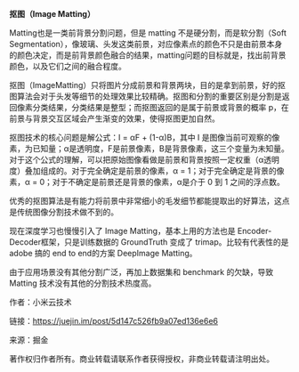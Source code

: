 
**抠图（Image Matting）**

Matting也是一类前背景分割问题，但是 matting 不是硬分割，而是软分割（Soft Segmentation），像玻璃、头发这类前景，对应像素点的颜色不只是由前景本身的颜色决定，而是前背景颜色融合的结果，matting问题的目标就是，找出前背景颜色，以及它们之间的融合程度。

抠图（ImageMatting）只将图片分成前景和背景两块，目的是拿到前景，好的抠图算法会对于头发等细节的处理效果比较精确。抠图和分割的重要区别是分割是返回像素分类结果，分类结果是整型；而抠图返回的是属于前景或背景的概率 p，在前景与背景交互区域会产生渐变的效果，使得抠图更加自然。

抠图技术的核心问题是解公式：I = αF + (1-α)B，其中 I 是图像当前可观察的像素，为已知量；α是透明度，F是前景像素，B是背景像素，这三个变量为未知量。对于这个公式的理解，可以把原始图像看做是前景和背景按照一定权重（α透明度）叠加组成的。对于完全确定是前景的像素，α = 1；对于完全确定是背景的像素，α = 0；对于不确定是前景还是背景的像素，α是介于 0 到 1 之间的浮点数。

优秀的抠图算法是有能力将前景中非常细小的毛发细节都能提取出的好算法，这点是传统图像分割技术做不到的。

现在深度学习也慢慢引入了 Image Matting，基本上用的方法也是 Encoder-Decoder框架，只是训练数据的 GroundTruth 变成了 trimap。比较有代表性的是 adobe 搞的 end to end的方案 DeepImage Matting。

由于应用场景没有其他分割广泛，再加上数据集和 benchmark 的欠缺，导致 Matting 技术没有其他的分割技术热度高。

作者：小米云技术

链接：https://juejin.im/post/5d147c526fb9a07ed136e6e6

来源：掘金

著作权归作者所有。商业转载请联系作者获得授权，非商业转载请注明出处。
